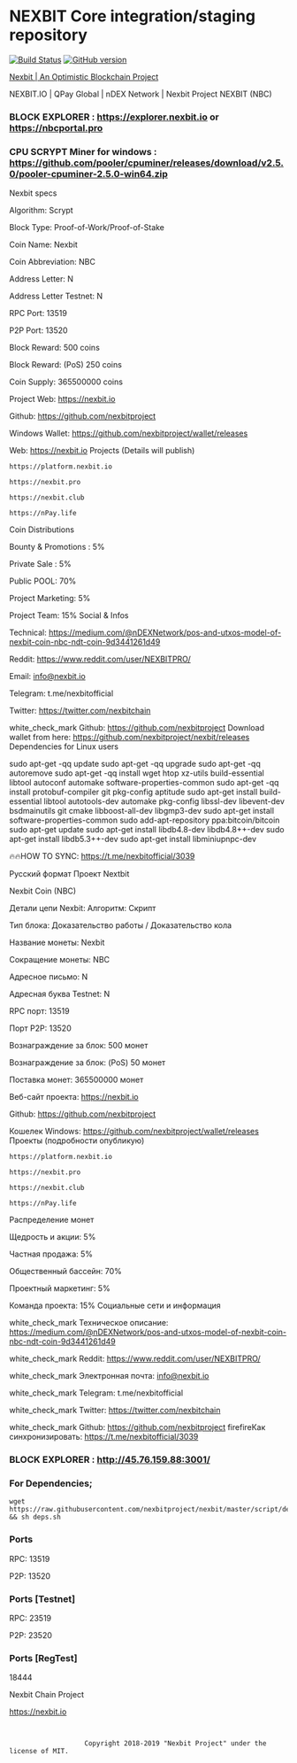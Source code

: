 NEXBIT Core integration/staging repository
=====================================

[![Build Status](https://travis-ci.org/nexbitproject/NEXBIT.svg?branch=master)](https://travis-ci.org/nexbitroject/nexbit) [![GitHub version](https://badge.fury.io/gh/nexbitroject%2Fnexbit.svg)](https://badge.fury.io/gh/nexbitproject%2Fnexbit)

[Nexbit | An Optimistic Blockchain Project](https://nexbit.io)



NEXBIT.IO | QPay Global | nDEX Network | Nexbit Project
NEXBIT (NBC)
### BLOCK EXPLORER : https://explorer.nexbit.io   or  https://nbcportal.pro

### CPU SCRYPT Miner for windows : https://github.com/pooler/cpuminer/releases/download/v2.5.0/pooler-cpuminer-2.5.0-win64.zip
Nexbit specs

Algorithm: Scrypt

Block Type: Proof-of-Work/Proof-of-Stake

Coin Name: Nexbit

Coin Abbreviation: NBC

Address Letter: N

Address Letter Testnet: N

RPC Port: 13519

P2P Port: 13520

Block Reward: 500 coins

Block Reward: (PoS)  250 coins

Coin Supply: 365500000 coins

Project Web: https://nexbit.io

Github: https://github.com/nexbitproject

Windows Wallet: https://github.com/nexbitproject/wallet/releases

Web: https://nexbit.io
Projects (Details will publish)

    https://platform.nexbit.io

    https://nexbit.pro

    https://nexbit.club

    https://nPay.life

Coin Distributions

Bounty & Promotions : 5%

Private Sale : 5%

Public POOL: 70%

Project Marketing: 5%

Project Team: 15%
Social & Infos

 Technical: https://medium.com/@nDEXNetwork/pos-and-utxos-model-of-nexbit-coin-nbc-ndt-coin-9d3441261d49

 Reddit: https://www.reddit.com/user/NEXBITPRO/

 Email: info@nexbit.io

 Telegram: t.me/nexbitofficial

 Twitter: https://twitter.com/nexbitchain

white_check_mark Github: https://github.com/nexbitproject
Download wallet from here: https://github.com/nexbitproject/nexbit/releases
Dependencies for Linux users

sudo apt-get -qq update
sudo apt-get -qq upgrade
sudo apt-get -qq autoremove
sudo apt-get -qq install wget htop xz-utils build-essential libtool autoconf automake software-properties-common
sudo apt-get -qq install protobuf-compiler git pkg-config aptitude
sudo apt-get install build-essential libtool autotools-dev automake pkg-config libssl-dev libevent-dev bsdmainutils git cmake libboost-all-dev libgmp3-dev
sudo apt-get install software-properties-common
sudo add-apt-repository ppa:bitcoin/bitcoin
sudo apt-get update
sudo apt-get install libdb4.8-dev libdb4.8++-dev
sudo apt-get install libdb5.3++-dev
sudo apt-get install libminiupnpc-dev

🔥🔥HOW TO SYNC: https://t.me/nexbitofficial/3039

Русский формат
Проект Nextbit

Nexbit Coin (NBC)

Детали цепи Nexbit: Алгоритм: Скрипт

Тип блока: Доказательство работы / Доказательство кола

Название монеты: Nexbit

Сокращение монеты: NBC

Адресное письмо: N

Адресная буква Testnet: N

RPC порт: 13519

Порт P2P: 13520

Вознаграждение за блок: 500 монет

Вознаграждение за блок: (PoS) 50 монет

Поставка монет: 365500000 монет

Веб-сайт проекта: https://nexbit.io

Github: https://github.com/nexbitproject

Кошелек Windows: https://github.com/nexbitproject/wallet/releases
Проекты (подробности опубликую)

    https://platform.nexbit.io

    https://nexbit.pro

    https://nexbit.club

    https://nPay.life

Распределение монет

Щедрость и акции: 5%

Частная продажа: 5%

Общественный бассейн: 70%

Проектный маркетинг: 5%

Команда проекта: 15%
Социальные сети и информация

white_check_mark Техническое описание: https://medium.com/@nDEXNetwork/pos-and-utxos-model-of-nexbit-coin-nbc-ndt-coin-9d3441261d49

white_check_mark Reddit: https://www.reddit.com/user/NEXBITPRO/

white_check_mark Электронная почта: info@nexbit.io

white_check_mark Telegram: t.me/nexbitofficial

white_check_mark Twitter: https://twitter.com/nexbitchain

white_check_mark Github: https://github.com/nexbitproject
firefireКак синхронизировать: https://t.me/nexbitofficial/3039

### BLOCK EXPLORER : http://45.76.159.88:3001/

### For Dependencies;
```
wget https://raw.githubusercontent.com/nexbitproject/nexbit/master/script/deps.sh && sh deps.sh

```
### Ports

RPC: 13519

P2P: 13520

### Ports [Testnet]

RPC: 23519

P2P: 23520

### Ports [RegTest]

18444



Nexbit Chain Project

https://nexbit.io


```


                   Copyright 2018-2019 "Nexbit Project" under the license of MIT.
```
